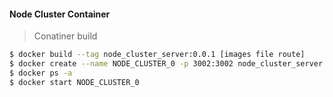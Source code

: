 #### Node Cluster Container

> Conatiner build

```bash
$ docker build --tag node_cluster_server:0.0.1 [images file route]
$ docker create --name NODE_CLUSTER_0 -p 3002:3002 node_cluster_server:0.0.1
$ docker ps -a 
$ docker start NODE_CLUSTER_0
```